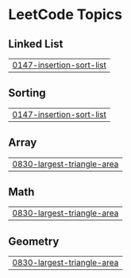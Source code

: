 

<!---LeetCode Topics Start-->
# LeetCode Topics
## Linked List
|  |
| ------- |
| [0147-insertion-sort-list](https://github.com/solomon-2105/Leetcode-problems/tree/master/0147-insertion-sort-list) |
## Sorting
|  |
| ------- |
| [0147-insertion-sort-list](https://github.com/solomon-2105/Leetcode-problems/tree/master/0147-insertion-sort-list) |
## Array
|  |
| ------- |
| [0830-largest-triangle-area](https://github.com/solomon-2105/Leetcode-problems/tree/master/0830-largest-triangle-area) |
## Math
|  |
| ------- |
| [0830-largest-triangle-area](https://github.com/solomon-2105/Leetcode-problems/tree/master/0830-largest-triangle-area) |
## Geometry
|  |
| ------- |
| [0830-largest-triangle-area](https://github.com/solomon-2105/Leetcode-problems/tree/master/0830-largest-triangle-area) |
<!---LeetCode Topics End-->